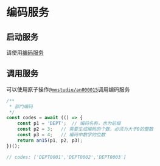 # 编码服务

## 启动服务

请使用[编码服务](https://www.npmjs.com/package/@mmstudio/doccode)

## 调用服务

可以使用原子操作[`@mmstudio/an000015`](https://www.npmjs.com/package/@mmstudio/an000015)调用编码服务

```ts
/**
 * 部门编码
 */
const codes = await (() => {
	const p1 = 'DEPT';	// 编码名称，也为前缀
	const p2 = 3;	// 需要生成编码的个数，必须为大于0的整数
	const p3 = 4;	// 编码中数字的位数
	return an15(p1, p2, p3);
})();

// codes: ['DEPT0001','DEPT0002','DEPT0003']
```
